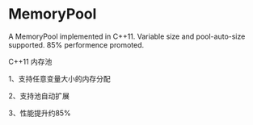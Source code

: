 # MemoryPool
A MemoryPool implemented in C++11. Variable size and pool-auto-size supported. 85% performence promoted.

C++11 内存池

1、支持任意变量大小的内存分配

2、支持池自动扩展

3、性能提升约85%
